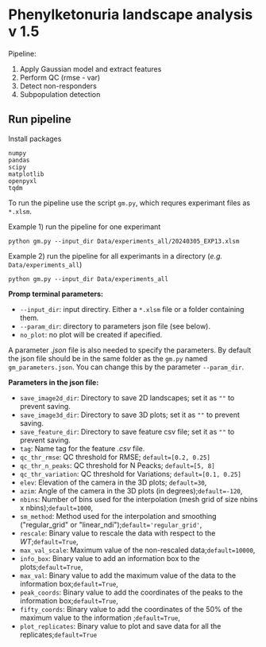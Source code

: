# Phenylketonuria landscape analysis v 1.5

Pipeline:
1. Apply Gaussian model and extract features
2. Perform QC (rmse - var)
3. Detect non-responders
4. Subpopulation detection

## Run pipeline

Install packages
```
numpy
pandas
scipy
matplotlib
openpyxl
tqdm
```
To run the pipeline use the script ```gm.py```, which requres experimant files as ```*.xlsm```.

Example 1) run the pipeline for one experimant
```
python gm.py --input_dir Data/experiments_all/20240305_EXP13.xlsm
```
Example 2) run the pipeline for all experimants in a directory (*e.g.* ```Data/experiments_all```)
```
python gm.py --input_dir Data/experiments_all
```

**Promp terminal parameters:**
* ```--input_dir```: input directiry. Either a ```*.xlsm``` file or a folder containing them.
* ```--param_dir```: directory to parameters json file (see below).
* ```no_plot```: no plot will be created if apecified.

A parameter *.json* file is also needed to specify the parameters. By default the json file should be in the same folder as the ```gm.py``` named ```gm_parameters.json```. You can change this by the parameter ```--param_dir```.

**Parameters in the json file:**
* ```save_image2d_dir```: Directory to save 2D landscapes; set it as ```""``` to prevent saving.
* ```save_image3d_dir```: Directory to save 3D plots; set it as ```""``` to prevent saving.
* ```save_feature_dir```: Directory to save feature csv file; set it as ```""``` to prevent saving.
* ```tag```: Name tag for the feature *.csv* file.
* ```qc_thr_rmse```: QC threshold for RMSE;  ```default=[0.2, 0.25]```
* ```qc_thr_n_peaks```: QC threshold for N Peacks; ```default=[5, 8]```
* ```qc_thr_variation```: QC threshold for Variations; ```default=[0.1, 0.25]```
* ```elev```: Elevation of the camera in the 3D plots; ```default=30```,
* ```azim```: Angle of the camera in the 3D plots (in degrees);```default=-120```,
* ```nbins```: Number of bins used for the interpolation (mesh grid of size nbins x nbins);```default=1000```,
* ```sm_method```: Method used for the interpolation and smoothing ("regular_grid" or "linear_ndi");```default='regular_grid'```,
* ```rescale```: Binary value to rescale the data with respect to the *WT*;```default=True```,
* ```max_val_scale```: Maximum value of the non-rescaled data;```default=10000```,
* ```info_box```: Binary value to add an information box to the plots;```default=True```,
* ```max_val```: Binary value to add the maximum value of the data to the information box;```default=True```,
* ```peak_coords```: Binary value to add the coordinates of the peaks to the information box;```default=True```,
* ```fifty_coords```: Binary value to add the coordinates of the 50% of the maximum value to the information ;```default=True```,
* ```plot_replicates```: Binary value to plot and save data for all the replicates;```default=True```

